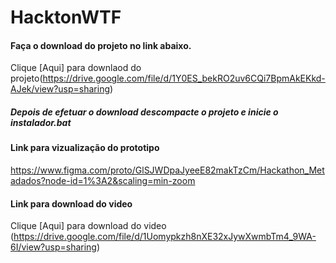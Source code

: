 # HacktonWTF

#### Faça o download do projeto no link abaixo.

Clique [Aqui] para downlaod do projeto(https://drive.google.com/file/d/1Y0ES_bekRO2uv6CQi7BpmAkEKkd-AJek/view?usp=sharing)

##### Depois de efetuar o download descompacte o projeto e inicie o instalador.bat


#### Link para vizualização do prototipo
https://www.figma.com/proto/GlSJWDpaJyeeE82makTzCm/Hackathon_Metadados?node-id=1%3A2&scaling=min-zoom

#### Link para download do video

Clique [Aqui] para download do video (https://drive.google.com/file/d/1Uomypkzh8nXE32xJywXwmbTm4_9WA-6I/view?usp=sharing)